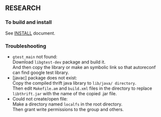 ## RESEARCH

### To build and install
See [INSTALL](INSTALL) document.

### Troubleshooting
- `gtest_main` not found:  
  Download `libgtest-dev` package and build it.  
  And then copy the library or make an symbolic link so that autoreconf can find google test library.
- [javac] package does not exist:  
  Copy the compiled thrift java library to `lib/java/ directory`.  
  Then edit `Makefile.am` and `build.xml` files in the directory to replace `libthrift.jar` with the name of the copied .jar file.
- Could not create/open file:  
  Make a directory named `localfs` in the root directory.  
  Then grant write permissions to the group and others.
